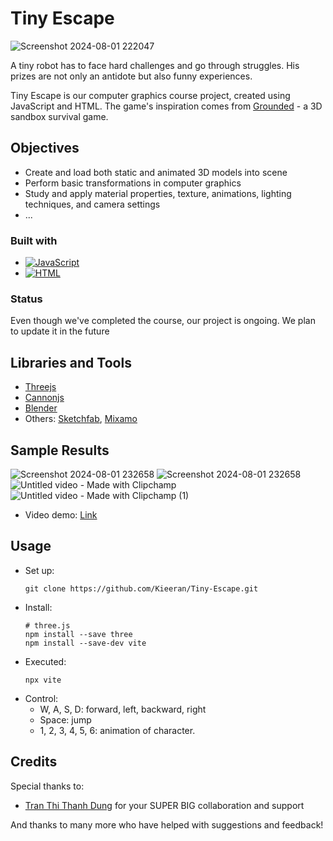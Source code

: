 # Tiny Escape

![Screenshot 2024-08-01 222047](https://github.com/user-attachments/assets/2224db83-1db2-41a9-b8f4-636f8ae199e5)

A tiny robot has to face hard challenges and go through struggles. His prizes are not only an antidote but also funny experiences.

Tiny Escape is our computer graphics course project, created using JavaScript and HTML. The game's inspiration comes from [Grounded](https://store.steampowered.com/app/962130/Grounded/) - a 3D sandbox survival game.

## Objectives
- Create and load both static and animated 3D models into scene
- Perform basic transformations in computer graphics
- Study and apply material properties, texture, animations, lighting techniques, and camera settings
- ...

### Built with
- [![JavaScript](https://github.com/user-attachments/assets/8a87a1a0-8fcb-4ed4-af35-faf61237e9e0)](https://devdocs.io/javascript/)
- [![HTML](https://github.com/user-attachments/assets/18fcee9b-de49-4192-8071-c0b8b5bb0878)](https://html.spec.whatwg.org/)

### Status
Even though we've completed the course, our project is ongoing. We plan to update it in the future

## Libraries and Tools
- [Threejs](https://threejs.org/)
- [Cannonjs](https://github.com/pmndrs/cannon-es)
- [Blender](https://www.blender.org/)
- Others: [Sketchfab](https://sketchfab.com/feed), [Mixamo](https://www.mixamo.com/#/)

## Sample Results
![Screenshot 2024-08-01 232658](https://github.com/user-attachments/assets/649899d4-8709-4ab5-bb36-0b222adcb2d1)
![Screenshot 2024-08-01 232658](https://github.com/user-attachments/assets/93a087ac-e677-4575-a544-74ddd3c69aed)
![Untitled video - Made with Clipchamp](https://github.com/user-attachments/assets/bdee17d2-fd79-4358-95d4-4517190d9d75)
![Untitled video - Made with Clipchamp (1)](https://github.com/user-attachments/assets/0aa492f0-38b2-4515-99b5-9c69cda53933)

- Video demo: [Link](https://drive.google.com/file/d/1d62C7dNjcEUtNvKyhJXxShn26mpqcHvy/view?usp=sharing)
  
## Usage
- Set up:
  ```
  git clone https://github.com/Kieeran/Tiny-Escape.git
  ```
- Install:
  ```
  # three.js
  npm install --save three
  npm install --save-dev vite
  ```
- Executed:
  ```
  npx vite
  ```
- Control:
  + W, A, S, D: forward, left, backward, right
  + Space: jump
  + 1, 2, 3, 4, 5, 6: animation of character.

## Credits
Special thanks to:
- [Tran Thi Thanh Dung](https://github.com/ThanhDung2003) for your SUPER BIG collaboration and support

And thanks to many more who have helped with suggestions and feedback!
